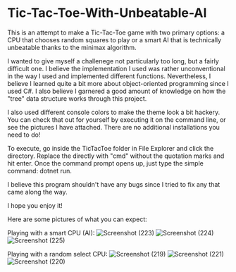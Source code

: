 # Tic-Tac-Toe-With-Unbeatable-AI
This is an attempt to make a Tic-Tac-Toe game with two primary options: a CPU that chooses random squares to play or a smart AI that is technically unbeatable thanks to the minimax algorithm.

I wanted to give myself a challenege not particularly too long, but a fairly difficult one. I believe the implementation I used was rather unconventional in the way I used and implemented different functions. Nevertheless, I believe I learned quite a bit more about object-oriented programming since I used C#. I also believe I garnered a good amount of knowledge on how the "tree" data structure works through this project.

I also used different console colors to make the theme look a bit hackery. You can check that out for yourself by executing it on the command line, or see the pictures I have attached. There are no additional installations you need to do!

To execute, go inside the TicTacToe folder in File Explorer and click the directory. Replace the directly with "cmd" without the quotation marks and hit enter. Once the command prompt opens up, just type the simple command: dotnet run.

I believe this program shouldn't have any bugs since I tried to fix any that came along the way.

I hope you enjoy it!

Here are some pictures of what you can expect:

Playing with a smart CPU (AI):
![Screenshot (223)](https://github.com/ritz10001/Tic-Tac-Toe-With-Unbeatable-AI/assets/87536301/94d81067-5698-4d77-8bdd-92003fa15072)
![Screenshot (224)](https://github.com/ritz10001/Tic-Tac-Toe-With-Unbeatable-AI/assets/87536301/4dc20305-ddc0-47e0-afce-56dcc68a7a0e)
![Screenshot (225)](https://github.com/ritz10001/Tic-Tac-Toe-With-Unbeatable-AI/assets/87536301/aa61457f-b4e1-4393-a143-9380900128dc)




Playing with a random select CPU:
![Screenshot (219)](https://github.com/ritz10001/Tic-Tac-Toe-With-Unbeatable-AI/assets/87536301/13a8ab3d-1172-46fe-b37b-d49aba6399dc)
![Screenshot (221)](https://github.com/ritz10001/Tic-Tac-Toe-With-Unbeatable-AI/assets/87536301/c05c0593-a655-45c2-a2bc-7207b9c06a44)
![Screenshot (220)](https://github.com/ritz10001/Tic-Tac-Toe-With-Unbeatable-AI/assets/87536301/f5e627c6-bb04-4f35-aa6a-6b87d9460c93)








